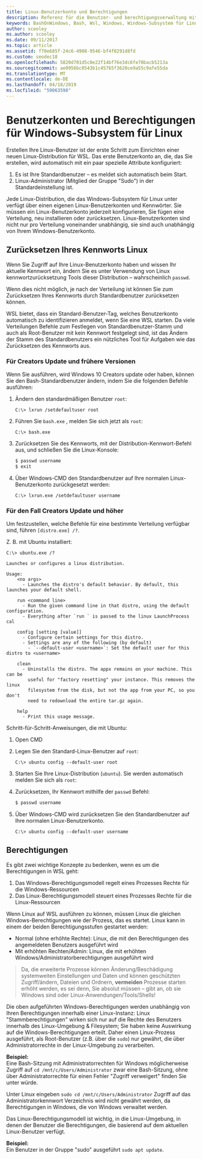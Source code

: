 ```yaml
---
title: Linux-Benutzerkonto und Berechtigungen
description: Referenz für die Benutzer- und berechtigungsverwaltung mit dem Windows-Subsystem für Linux.
keywords: BashOnWindows, Bash, Wsl, Windows, Windows-Subsystem für Linux, Windowssubsystem, Ubuntu, Benutzerkonten
author: scooley
ms.author: scooley
ms.date: 09/11/2017
ms.topic: article
ms.assetid: f70e685f-24c6-4908-9546-bf4f0291d8fd
ms.custom: seodec18
ms.openlocfilehash: 5820d701d5c0e22f14bf76e3dc6fe70bacb5213a
ms.sourcegitcommit: ae0956bc0543b1c45765f3620ce9a55c9afe55da
ms.translationtype: MT
ms.contentlocale: de-DE
ms.lasthandoff: 04/18/2019
ms.locfileid: "59063598"
---
```

# <a name="user-accounts-and-permissions-for-windows-subsystem-for-linux"></a>Benutzerkonten und Berechtigungen für Windows-Subsystem für Linux

Erstellen Ihre Linux-Benutzer ist der erste Schritt zum Einrichten einer neuen Linux-Distribution für WSL.  Das erste Benutzerkonto an, die, das Sie erstellen, wird automatisch mit ein paar spezielle Attribute konfiguriert:

1. Es ist Ihre Standardbenutzer – es meldet sich automatisch beim Start.
1. Linux-Administrator (Mitglied der Gruppe "Sudo") in der Standardeinstellung ist.

Jede Linux-Distribution, die das Windows-Subsystem für Linux unter verfügt über einen eigenen Linux-Benutzerkonten und Kennwörter.  Sie müssen ein Linux-Benutzerkonto jederzeit konfigurieren, Sie fügen eine Verteilung, neu installieren oder zurücksetzen.  Linux-Benutzerkonten sind nicht nur pro Verteilung voneinander unabhängig, sie sind auch unabhängig von Ihrem Windows-Benutzerkonto.

## <a name="resetting-your-linux-password"></a>Zurücksetzen Ihres Kennworts Linux

Wenn Sie Zugriff auf Ihre Linux-Benutzerkonto haben und wissen Ihr aktuelle Kennwort ein, ändern Sie es unter Verwendung von Linux kennwortzurücksetzung Tools dieser Distribution – wahrscheinlich `passwd`.

Wenn dies nicht möglich, je nach der Verteilung ist können Sie zum Zurücksetzen Ihres Kennworts durch Standardbenutzer zurücksetzen können.

WSL bietet, dass ein Standard-Benutzer-Tag, welches Benutzerkonto automatisch zu identifizieren anmeldet, wenn Sie eine WSL starten.  Da viele Verteilungen Befehle zum Festlegen von Standardbenutzer-Stamm und auch als Root-Benutzer mit kein Kennwort festgelegt sind, ist das Ändern der Stamm des Standardbenutzers ein nützliches Tool für Aufgaben wie das Zurücksetzen des Kennworts aus.

### <a name="for-creators-update-and-earlier"></a>Für Creators Update und frühere Versionen
Wenn Sie ausführen, wird Windows 10 Creators update oder haben, können Sie den Bash-Standardbenutzer ändern, indem Sie die folgenden Befehle ausführen:

1. Ändern den standardmäßigen Benutzer `root`:

    ```console
    C:\> lxrun /setdefaultuser root
    ```

1. Führen Sie `bash.exe` , melden Sie sich jetzt als `root`:

    ```console
    C:\> bash.exe
    ```

1. Zurücksetzen Sie des Kennworts, mit der Distribution-Kennwort-Befehl aus, und schließen Sie die Linux-Konsole:

    ```BASH
    $ passwd username
    $ exit
    ```

1. Über Windows-CMD den Standardbenutzer auf Ihre normalen Linux-Benutzerkonto zurückgesetzt werden:

    ```console
    C:\> lxrun.exe /setdefaultuser username
    ```

### <a name="for-fall-creators-update-and-later"></a>Für den Fall Creators Update und höher
Um festzustellen, welche Befehle für eine bestimmte Verteilung verfügbar sind, führen `[distro.exe] /?`.
    
Z. B. mit Ubuntu installiert:

```console
C:\> ubuntu.exe /?

Launches or configures a linux distribution.

Usage:
    <no args>
      - Launches the distro's default behavior. By default, this launches your default shell.

    run <command line>
      - Run the given command line in that distro, using the default configuration.
      - Everything after `run ` is passed to the linux LaunchProcess cal

    config [setting [value]]
      - Configure certain settings for this distro.
      - Settings are any of the following (by default)
        - `--default-user <username>`: Set the default user for this distro to <username>

    clean
      - Uninstalls the distro. The appx remains on your machine. This can be
        useful for "factory resetting" your instance. This removes the linux
        filesystem from the disk, but not the app from your PC, so you don't
        need to redownload the entire tar.gz again.

    help
      - Print this usage message.
```

Schritt-für-Schritt-Anweisungen, die mit Ubuntu:

1. Open CMD
1. Legen Sie den Standard-Linux-Benutzer auf `root`:

    ```console
    C:\> ubuntu config --default-user root
    ```    

1. Starten Sie Ihre Linux-Distribution (`ubuntu`).  Sie werden automatisch melden Sie sich als `root`:

1. Zurücksetzen, Ihr Kennwort mithilfe der `passwd` Befehl:

    ```BASH
    $ passwd username
    ```

1. Über Windows-CMD wird zurücksetzen Sie den Standardbenutzer auf Ihre normalen Linux-Benutzerkonto.

    ```console
    C:\> ubuntu config --default-user username
    ```

## <a name="permissions"></a>Berechtigungen

Es gibt zwei wichtige Konzepte zu bedenken, wenn es um die Berechtigungen in WSL geht:

1. Das Windows-Berechtigungsmodell regelt eines Prozesses Rechte für die Windows-Ressourcen
2. Das Linux-Berechtigungsmodell steuert eines Prozesses Rechte für die Linux-Ressourcen

Wenn Linux auf WSL ausführen zu können, müssen Linux die gleichen Windows-Berechtigungen wie der Prozess, das es startet. Linux kann in einem der beiden Berechtigungsstufen gestartet werden:

* Normal (ohne erhöhte Rechte): Linux, die mit den Berechtigungen des angemeldeten Benutzers ausgeführt wird
* Mit erhöhten Rechten/Admin: Linux, die mit erhöhten Windows/Administratorberechtigungen ausgeführt wird

> Da, die erweiterte Prozesse können Änderung/Beschädigung systemweiten Einstellungen und Daten und können geschützten Zugriff/ändern, Dateien und Ordnern, **vermeiden** Prozesse starten erhöht werden, es sei denn, Sie absolut müssen – gibt an, ob sie Windows sind oder Linux-Anwendungen/Tools/Shells!

Die oben aufgeführten Windows-Berechtigungen werden unabhängig von Ihren Berechtigungen innerhalb einer Linux-Instanz: Linux "Stammberechtigungen" wirken sich nur auf die Rechte des Benutzers innerhalb des Linux-Umgebung & Filesystem; Sie haben keine Auswirkung auf die Windows-Berechtigungen erteilt. Daher einen Linux-Prozess ausgeführt, als Root-Benutzer (z.B. über die `sudo`) nur gewährt, die über Administratorrechte in der Linux-Umgebung zu verarbeiten.

**Beispiel:**    
Eine Bash-Sitzung mit Administratorrechten für Windows möglicherweise Zugriff auf `cd /mnt/c/Users/Administrator` zwar eine Bash-Sitzung, ohne über Administratorrechte für einen Fehler "Zugriff verweigert" finden Sie unter würde.

Unter Linux eingeben `sudo cd /mnt/c/Users/Administrator` Zugriff auf das Administratorkennwort Verzeichnis wird nicht gewährt werden, da Berechtigungen in Windows, die von Windows verwaltet werden.

Das Linux-Berechtigungsmodell ist wichtig, in die Linux-Umgebung, in denen der Benutzer die Berechtigungen, die basierend auf dem aktuellen Linux-Benutzer verfügt.

**Beispiel:**  
Ein Benutzer in der Gruppe "sudo" ausgeführt `sudo apt update`.
